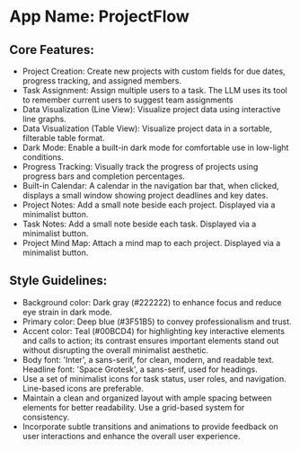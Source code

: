 # **App Name**: ProjectFlow

## Core Features:

- Project Creation: Create new projects with custom fields for due dates, progress tracking, and assigned members.
- Task Assignment: Assign multiple users to a task. The LLM uses its tool to remember current users to suggest team assignments
- Data Visualization (Line View): Visualize project data using interactive line graphs.
- Data Visualization (Table View): Visualize project data in a sortable, filterable table format.
- Dark Mode: Enable a built-in dark mode for comfortable use in low-light conditions.
- Progress Tracking: Visually track the progress of projects using progress bars and completion percentages.
- Built-in Calendar: A calendar in the navigation bar that, when clicked, displays a small window showing project deadlines and key dates.
- Project Notes: Add a small note beside each project. Displayed via a minimalist button.
- Task Notes: Add a small note beside each task. Displayed via a minimalist button.
- Project Mind Map: Attach a mind map to each project. Displayed via a minimalist button.

## Style Guidelines:

- Background color: Dark gray (#222222) to enhance focus and reduce eye strain in dark mode.
- Primary color: Deep blue (#3F51B5) to convey professionalism and trust.
- Accent color: Teal (#00BCD4) for highlighting key interactive elements and calls to action; its contrast ensures important elements stand out without disrupting the overall minimalist aesthetic.
- Body font: 'Inter', a sans-serif, for clean, modern, and readable text. Headline font: 'Space Grotesk', a sans-serif, used for headings.
- Use a set of minimalist icons for task status, user roles, and navigation. Line-based icons are preferable.
- Maintain a clean and organized layout with ample spacing between elements for better readability. Use a grid-based system for consistency.
- Incorporate subtle transitions and animations to provide feedback on user interactions and enhance the overall user experience.